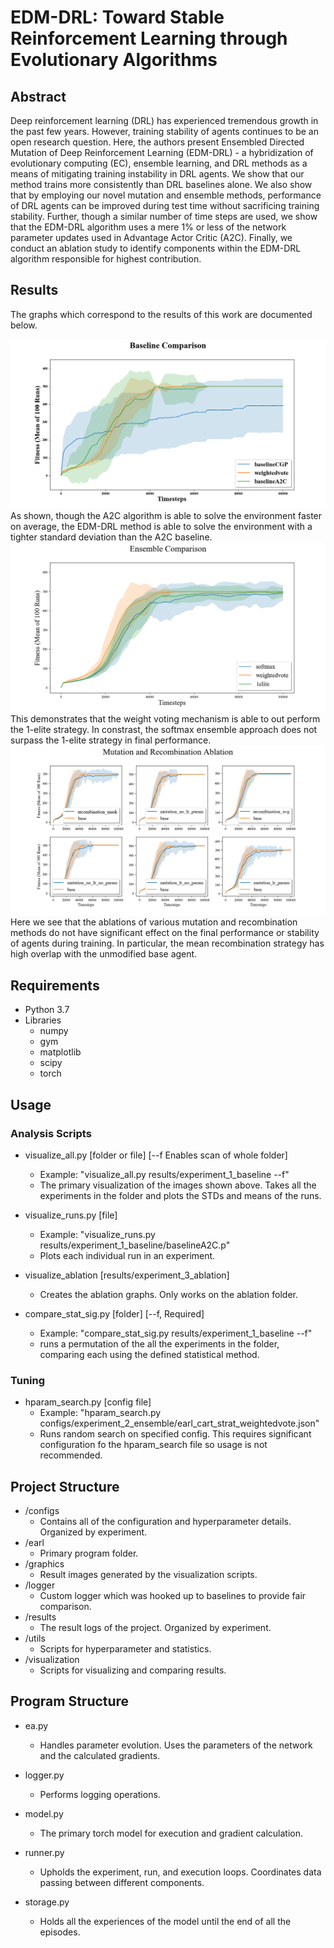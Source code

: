 # EDM-DRL: Toward Stable Reinforcement Learning through Evolutionary Algorithms

## Abstract

Deep reinforcement learning (DRL) has experienced tremendous growth in the past few years. However, training stability of agents continues to be an open research question. Here, the authors present Ensembled Directed Mutation of Deep Reinforcement Learning (EDM-DRL) - a hybridization of evolutionary computing (EC), ensemble learning, and DRL methods as a means of mitigating training instability in DRL agents. We show that our method trains more consistently than DRL baselines alone. We also show that by employing our novel mutation and ensemble methods, performance of DRL agents can be improved during test time without sacrificing training stability. Further, though a similar number of time steps are used, we show that the EDM-DRL algorithm uses a mere 1% or less of the network parameter updates used in Advantage Actor Critic (A2C). Finally, we conduct an ablation study to identify components within the EDM-DRL algorithm responsible for highest contribution.

## Results

The graphs which correspond to the results of this work are documented below.

<img src="graphics/baseline.png"/>
As shown, though the A2C algorithm is able to solve the environment faster on average, the EDM-DRL method 
is able to solve the environment with a tighter standard deviation than the A2C baseline.

<img src="graphics/ensemble.png"/>
This demonstrates that the weight voting mechanism is able to out perform the 1-elite strategy. In
constrast, the softmax ensemble approach does not surpass the 1-elite strategy in final performance.

<img src="graphics/ablation.png"/>
Here we see that the ablations of various mutation and recombination methods do not have significant
effect on the final performance or stability of agents during training. In particular, the mean
recombination strategy has high overlap with the unmodified base agent.

## Requirements

* Python 3.7
* Libraries
  * numpy
  * gym
  * matplotlib
  * scipy
  * torch

## Usage

### Analysis Scripts

* visualize_all.py [folder or file] [--f Enables scan of whole folder]
  * Example: "visualize_all.py results/experiment_1_baseline --f"
  * The primary visualization of the images shown above. Takes all the experiments in the folder and plots the STDs and means of the runs.

* visualize_runs.py [file]
  * Example: "visualize_runs.py results/experiment_1_baseline/baselineA2C.p"
  * Plots each individual run in an experiment.

* visualize_ablation [results/experiment_3_ablation]
  * Creates the ablation graphs. Only works on the ablation folder.

* compare_stat_sig.py [folder] [--f, Required]
  * Example: "compare_stat_sig.py results/experiment_1_baseline --f"
  * runs a permutation of the all the experiments in the folder, comparing each using the defined statistical method.

### Tuning

* hparam_search.py [config file]
  * Example: "hparam_search.py configs/experiment_2_ensemble/earl_cart_strat_weightedvote.json"
  * Runs random search on specified config. This requires significant configuration fo the hparam_search file so usage is not recommended.


## Project Structure

* /configs
  * Contains all of the configuration and hyperparameter details. Organized by experiment.
* /earl
  * Primary program folder.
* /graphics
  * Result images generated by the visualization scripts.
* /logger
  * Custom logger which was hooked up to baselines to provide fair comparison.
* /results
  * The result logs of the project. Organized by experiment.
* /utils
  * Scripts for hyperparameter and statistics.
* /visualization
  * Scripts for visualizing and comparing results.


## Program Structure

* ea.py
  * Handles parameter evolution. Uses the parameters of the network and the calculated gradients.

* logger.py
  * Performs logging operations.

* model.py
  * The primary torch model for execution and gradient calculation.

* runner.py
  * Upholds the experiment, run, and execution loops. Coordinates data passing between different components.

* storage.py
  * Holds all the experiences of the model until the end of all the episodes.
